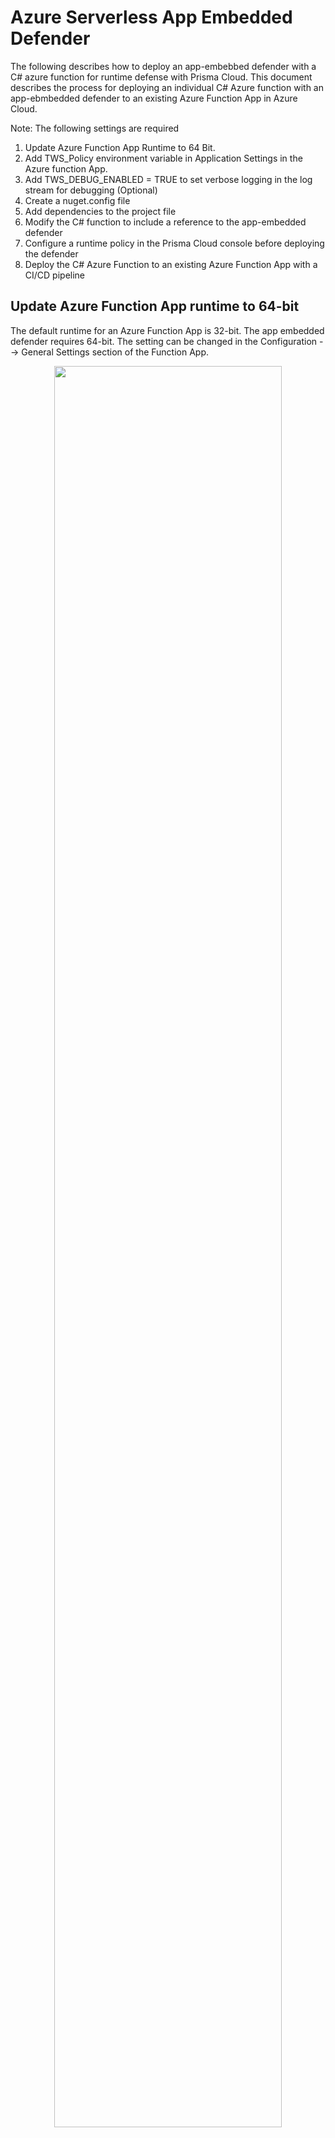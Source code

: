 # Azure Serverless App Embedded Defender
The following describes how to deploy an app-embebbed defender with a C# azure function for runtime defense with Prisma Cloud. This document describes the process for deploying an individual C# Azure function with an app-ebmbedded defender to an existing Azure Function App in Azure Cloud. 

Note: The following settings are required
1. Update Azure Function App Runtime to 64 Bit.
2. Add TWS_Policy environment variable in Application Settings in the Azure function App.
3. Add TWS_DEBUG_ENABLED = TRUE to set verbose logging in the log stream for debugging (Optional)
4. Create a nuget.config file
5. Add dependencies to the project file
6. Modify the C# function to include a reference to the app-embedded defender
7. Configure a runtime policy in the Prisma Cloud console before deploying the defender
8. Deploy the C# Azure Function to an existing Azure Function App with a CI/CD pipeline

## Update Azure Function App runtime to 64-bit
The default runtime for an Azure Function App is 32-bit. The app embedded defender requires 64-bit. The setting can be changed in the Configuration --> General Settings section of the Function App.
<p align="center">
<img src="images/runtime-configuration-64-bit.png" width="85%">
</p>

## Add TWS_POLICY and TWS_DEBUG_ENABLED environment variables
Set the TWS_POLICY environment variable to connect the app-embedded defender with the account and policy associated with the defender.
<p align="center">
<img src="images/set-tws-policy-environment-variable.png" width="85%">
</p>

## Create a Nuget.config file
Create a new file called nuget.config, add the following text to the file. Save and close.
```
<configuration>
  <packageSources>
    <add key="local-packages" value="./twistlock"/>
  </packageSources>
</configuration>
```
## Add dependencies to the Project file
Add the following XML block to your existing prjoect file(*.csproj).
```
  <ItemGroup>
    <PackageReference Include="Microsoft.Azure.Functions.Worker.Extensions.Http" Version="3.0.13" />
    <PackageReference Include="Microsoft.Azure.WebJobs.Extensions" Version="5.0.0-beta.1" />
    <PackageReference Include="Microsoft.NET.Sdk.Functions" Version="4.1.1" />
    <PackageReference Include="Twistlock" Version="22.06.229" />
    <TwistlockFiles Include="twistlock\*" Exclude="twistlock\twistlock.22.06.229.nupkg"/>
    <None Include="@(TwistlockFiles)" CopyToOutputDirectory="Always" LinkBase="twistlock\" />
  </ItemGroup>
```

## Modify C# Azure Function to include app-embedded defender
Inside the azure function source code, insert a reference to the twistlock binary. Only the text "Twistlock.Serverless.Init(log);" is required.
```
namespace Company.Function
{
    public static class HttpTriggerDRW
    {
        [FunctionName("HttpTriggerDRW")]
        public static async Task<IActionResult> Run(
            [HttpTrigger(AuthorizationLevel.Function, "get", "post", Route = null)] HttpRequest req,
            ILogger log)
        {
            Twistlock.Serverless.Init(log);

```
## Configure Runtime Policy in Prisma Cloud Console
In the prisma cloud conslue, navigate to Defend > Runtime > Serverless Policy > Add Rule

[Configure runtime policy for serverless defense](https://docs.paloaltonetworks.com/prisma/prisma-cloud/prisma-cloud-admin-compute/runtime_defense/runtime_defense_serverless)

Note: In the runtime policy section, under Networking / DNS / Allowed section, include "twistlock.com" and any other FQDNs you don't want to be alerted on (this is only necessary if you enable the IP connectivity feature).

## Deploying from Azure DevOps pipeline
The CI/CD pipeline completes the following tasks:
1. Downloads the twistlock binary from the Prisma Cloud console.
2. Build and Package the Azure function into a Zip file.
3. Deploy azure function zip with app-embedded defender to pre-configured Azure function App.

### Download the Twistlock defender from the Prisma Cloud Console
```
curl -sSL -k --header "authorization: Bearer __TWS-POLICY-TOKEN__" -X POST __CONSOLE-URL__/api/v1/defenders/serverless/bundle -o twistlock_serverless_defender.zip -d "{\"runtime\":\"dotnetcore3.1\",\"provider\":\"azure\"}";
unzip twistlock_serverless_defender.zip;
```
After completing the steps outlined below you will be able to verify the defender is connected. To view the security audits, go to Monitor > Events > Serverless Audits. You should see audits with the following messages:
DNS resolution of domain name yahoo.com triggered by /usr/bin/wget explicitly denied by a runtime rule.
<p align="center">
<img src="images/azure-function-connectted-app-embedded-defender.png" width="85%">
</p>

Security events related to runtime defense of Azure C# functions with an app-embedded defender will appear in Monitor --> Events --> Serverless Audits.
<p align="center">
<img src="images/azure-function-event-app-embedded-defender.png" width="85%">
</p>
